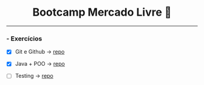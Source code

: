 <h1 align="center">Bootcamp Mercado Livre 🤝</h1>

___

### - Exercícios

- [x] Git e Github &rarr; [repo](https://github.com/GabrielGoncalvesMeli/BootcampMeli/tree/main/git)

- [x] Java + POO &rarr; [repo](https://github.com/GabrielGoncalvesMeli/BootcampMeli/tree/main/java/java01)

- [ ] Testing &rarr; [repo]()
